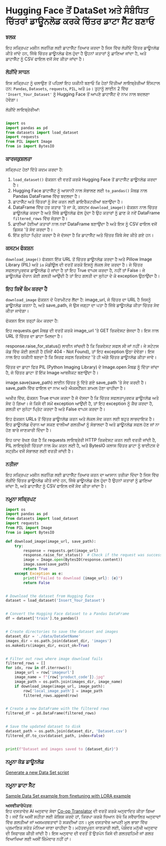 <!--
CO_OP_TRANSLATOR_METADATA:
{
  "original_hash": "3cd0b727945d57998f1096763df56a84",
  "translation_date": "2025-07-17T05:47:27+00:00",
  "source_file": "md/03.FineTuning/CreatingSampleData.md",
  "language_code": "pa"
}
-->
# Hugging Face ਤੋਂ DataSet ਅਤੇ ਸੰਬੰਧਿਤ ਚਿੱਤਰਾਂ ਡਾਊਨਲੋਡ ਕਰਕੇ ਚਿੱਤਰ ਡਾਟਾ ਸੈੱਟ ਬਣਾਓ

### ਝਲਕ

ਇਹ ਸਕ੍ਰਿਪਟ ਮਸ਼ੀਨ ਲਰਨਿੰਗ ਲਈ ਡਾਟਾਸੈੱਟ ਤਿਆਰ ਕਰਦਾ ਹੈ ਜਿਸ ਵਿੱਚ ਲੋੜੀਂਦੇ ਚਿੱਤਰ ਡਾਊਨਲੋਡ ਕੀਤੇ ਜਾਂਦੇ ਹਨ, ਜਿੱਥੇ ਚਿੱਤਰ ਡਾਊਨਲੋਡ ਫੇਲ ਹੁੰਦਾ ਹੈ ਉਹਨਾਂ ਕਤਾਰਾਂ ਨੂੰ ਛਾਣਿਆ ਜਾਂਦਾ ਹੈ, ਅਤੇ ਡਾਟਾਸੈੱਟ ਨੂੰ CSV ਫਾਇਲ ਵਜੋਂ ਸੇਵ ਕੀਤਾ ਜਾਂਦਾ ਹੈ।

### ਲੋੜੀਂਦੇ ਸਾਧਨ

ਇਸ ਸਕ੍ਰਿਪਟ ਨੂੰ ਚਲਾਉਣ ਤੋਂ ਪਹਿਲਾਂ ਇਹ ਯਕੀਨੀ ਬਣਾਓ ਕਿ ਹੇਠਾਂ ਦਿੱਤੀਆਂ ਲਾਇਬ੍ਰੇਰੀਆਂ ਇੰਸਟਾਲ ਹਨ: `Pandas`, `Datasets`, `requests`, `PIL`, ਅਤੇ `io`। ਤੁਹਾਨੂੰ ਲਾਈਨ 2 ਵਿੱਚ `'Insert_Your_Dataset'` ਨੂੰ Hugging Face ਤੋਂ ਆਪਣੇ ਡਾਟਾਸੈੱਟ ਦੇ ਨਾਮ ਨਾਲ ਬਦਲਣਾ ਹੋਵੇਗਾ।

ਲੋੜੀਂਦੇ ਲਾਇਬ੍ਰੇਰੀਆਂ:

```python

import os
import pandas as pd
from datasets import load_dataset
import requests
from PIL import Image
from io import BytesIO
```

### ਕਾਰਜਕੁਸ਼ਲਤਾ

ਸਕ੍ਰਿਪਟ ਹੇਠਾਂ ਦਿੱਤੇ ਕਦਮ ਕਰਦਾ ਹੈ:

1. `load_dataset()` ਫੰਕਸ਼ਨ ਦੀ ਵਰਤੋਂ ਕਰਕੇ Hugging Face ਤੋਂ ਡਾਟਾਸੈੱਟ ਡਾਊਨਲੋਡ ਕਰਦਾ ਹੈ।
2. Hugging Face ਡਾਟਾਸੈੱਟ ਨੂੰ ਆਸਾਨੀ ਨਾਲ ਸੰਭਾਲਣ ਲਈ `to_pandas()` ਮੈਥਡ ਨਾਲ Pandas DataFrame ਵਿੱਚ ਬਦਲਦਾ ਹੈ।
3. ਡਾਟਾਸੈੱਟ ਅਤੇ ਚਿੱਤਰਾਂ ਨੂੰ ਸੇਵ ਕਰਨ ਲਈ ਡਾਇਰੈਕਟਰੀਆਂ ਬਣਾਉਂਦਾ ਹੈ।
4. DataFrame ਵਿੱਚ ਹਰ ਕਤਾਰ 'ਤੇ ਜਾ ਕੇ, ਕਸਟਮ `download_image()` ਫੰਕਸ਼ਨ ਨਾਲ ਚਿੱਤਰ ਡਾਊਨਲੋਡ ਕਰਦਾ ਹੈ ਅਤੇ ਜਿੱਥੇ ਡਾਊਨਲੋਡ ਫੇਲ ਹੁੰਦਾ ਹੈ ਉਹ ਕਤਾਰਾਂ ਨੂੰ ਛਾਣ ਕੇ ਨਵੇਂ DataFrame `filtered_rows` ਵਿੱਚ ਜੋੜਦਾ ਹੈ।
5. ਛਾਣੀਆਂ ਹੋਈਆਂ ਕਤਾਰਾਂ ਨਾਲ ਨਵਾਂ DataFrame ਬਣਾਉਂਦਾ ਹੈ ਅਤੇ ਇਸ ਨੂੰ CSV ਫਾਇਲ ਵਜੋਂ ਡਿਸਕ 'ਤੇ ਸੇਵ ਕਰਦਾ ਹੈ।
6. ਇੱਕ ਸੁਨੇਹਾ ਪ੍ਰਿੰਟ ਕਰਦਾ ਹੈ ਜੋ ਦੱਸਦਾ ਹੈ ਕਿ ਡਾਟਾਸੈੱਟ ਅਤੇ ਚਿੱਤਰ ਕਿੱਥੇ ਸੇਵ ਕੀਤੇ ਗਏ ਹਨ।

### ਕਸਟਮ ਫੰਕਸ਼ਨ

`download_image()` ਫੰਕਸ਼ਨ ਇੱਕ URL ਤੋਂ ਚਿੱਤਰ ਡਾਊਨਲੋਡ ਕਰਦਾ ਹੈ ਅਤੇ Pillow Image Library (PIL) ਅਤੇ `io` ਮੋਡੀਊਲ ਦੀ ਵਰਤੋਂ ਕਰਕੇ ਇਸਨੂੰ ਲੋਕਲ ਸੇਵ ਕਰਦਾ ਹੈ। ਜੇ ਚਿੱਤਰ ਸਫਲਤਾਪੂਰਵਕ ਡਾਊਨਲੋਡ ਹੋ ਜਾਂਦਾ ਹੈ ਤਾਂ ਇਹ True ਵਾਪਸ ਕਰਦਾ ਹੈ, ਨਹੀਂ ਤਾਂ False। ਜੇ ਡਾਊਨਲੋਡ ਦੌਰਾਨ ਕੋਈ ਗਲਤੀ ਆਉਂਦੀ ਹੈ ਤਾਂ ਇਹ ਗਲਤੀ ਦਾ ਸੁਨੇਹਾ ਦੇ ਕੇ exception ਉਠਾਉਂਦਾ ਹੈ।

### ਇਹ ਕਿਵੇਂ ਕੰਮ ਕਰਦਾ ਹੈ

`download_image` ਫੰਕਸ਼ਨ ਦੋ ਪੈਰਾਮੀਟਰ ਲੈਂਦਾ ਹੈ: image_url, ਜੋ ਚਿੱਤਰ ਦਾ URL ਹੈ ਜਿਸਨੂੰ ਡਾਊਨਲੋਡ ਕਰਨਾ ਹੈ, ਅਤੇ save_path, ਜੋ ਉਸ ਜਗ੍ਹਾ ਦਾ ਪਤਾ ਹੈ ਜਿੱਥੇ ਡਾਊਨਲੋਡ ਕੀਤਾ ਚਿੱਤਰ ਸੇਵ ਕੀਤਾ ਜਾਵੇਗਾ।

ਫੰਕਸ਼ਨ ਇਸ ਤਰ੍ਹਾਂ ਕੰਮ ਕਰਦਾ ਹੈ:

ਇਹ requests.get ਮੈਥਡ ਦੀ ਵਰਤੋਂ ਕਰਕੇ image_url 'ਤੇ GET ਰਿਕਵੇਸਟ ਭੇਜਦਾ ਹੈ। ਇਸ ਨਾਲ URL ਤੋਂ ਚਿੱਤਰ ਦਾ ਡਾਟਾ ਮਿਲਦਾ ਹੈ।

response.raise_for_status() ਲਾਈਨ ਜਾਂਚਦੀ ਹੈ ਕਿ ਰਿਕਵੇਸਟ ਸਫਲ ਸੀ ਜਾਂ ਨਹੀਂ। ਜੇ ਸਟੇਟਸ ਕੋਡ ਵਿੱਚ ਕੋਈ ਗਲਤੀ ਹੈ (ਜਿਵੇਂ 404 - Not Found), ਤਾਂ ਇਹ exception ਉਠਾ ਦੇਵੇਗਾ। ਇਸ ਨਾਲ ਇਹ ਯਕੀਨੀ ਬਣਦਾ ਹੈ ਕਿ ਸਿਰਫ ਸਫਲ ਰਿਕਵੇਸਟ 'ਤੇ ਹੀ ਅੱਗੇ ਚਿੱਤਰ ਡਾਊਨਲੋਡ ਕੀਤਾ ਜਾਵੇ।

ਚਿੱਤਰ ਦਾ ਡਾਟਾ ਫਿਰ PIL (Python Imaging Library) ਦੇ Image.open ਮੈਥਡ ਨੂੰ ਦਿੱਤਾ ਜਾਂਦਾ ਹੈ, ਜੋ ਚਿੱਤਰ ਡਾਟਾ ਤੋਂ ਇੱਕ Image ਆਬਜੈਕਟ ਬਣਾਉਂਦਾ ਹੈ।

image.save(save_path) ਲਾਈਨ ਚਿੱਤਰ ਨੂੰ ਦਿੱਤੇ ਗਏ save_path 'ਤੇ ਸੇਵ ਕਰਦੀ ਹੈ। save_path ਵਿੱਚ ਫਾਇਲ ਦਾ ਨਾਮ ਅਤੇ ਐਕਸਟੈਂਸ਼ਨ ਸ਼ਾਮਲ ਹੋਣਾ ਚਾਹੀਦਾ ਹੈ।

ਅਖੀਰ ਵਿੱਚ, ਫੰਕਸ਼ਨ True ਵਾਪਸ ਕਰਦਾ ਹੈ ਜੋ ਦੱਸਦਾ ਹੈ ਕਿ ਚਿੱਤਰ ਸਫਲਤਾਪੂਰਵਕ ਡਾਊਨਲੋਡ ਅਤੇ ਸੇਵ ਹੋ ਗਿਆ। ਜੇ ਕਿਸੇ ਵੀ ਸਮੇਂ exception ਆਉਂਦੀ ਹੈ, ਤਾਂ ਇਹ exception ਨੂੰ ਕੈਚ ਕਰਦਾ ਹੈ, ਗਲਤੀ ਦਾ ਸੁਨੇਹਾ ਪ੍ਰਿੰਟ ਕਰਦਾ ਹੈ ਅਤੇ False ਵਾਪਸ ਕਰਦਾ ਹੈ।

ਇਹ ਫੰਕਸ਼ਨ URLs ਤੋਂ ਚਿੱਤਰ ਡਾਊਨਲੋਡ ਕਰਨ ਅਤੇ ਲੋਕਲ ਸੇਵ ਕਰਨ ਲਈ ਬਹੁਤ ਲਾਭਦਾਇਕ ਹੈ। ਇਹ ਡਾਊਨਲੋਡ ਦੌਰਾਨ ਆ ਸਕਣ ਵਾਲੀਆਂ ਗਲਤੀਆਂ ਨੂੰ ਸੰਭਾਲਦਾ ਹੈ ਅਤੇ ਡਾਊਨਲੋਡ ਸਫਲ ਹੋਣ ਜਾਂ ਨਾ ਹੋਣ ਬਾਰੇ ਜਾਣਕਾਰੀ ਦਿੰਦਾ ਹੈ।

ਇਹ ਯਾਦ ਰੱਖਣ ਯੋਗ ਹੈ ਕਿ requests ਲਾਇਬ੍ਰੇਰੀ HTTP ਰਿਕਵੇਸਟ ਕਰਨ ਲਈ ਵਰਤੀ ਜਾਂਦੀ ਹੈ, PIL ਲਾਇਬ੍ਰੇਰੀ ਚਿੱਤਰਾਂ ਨਾਲ ਕੰਮ ਕਰਨ ਲਈ ਹੈ, ਅਤੇ BytesIO ਕਲਾਸ ਚਿੱਤਰ ਡਾਟਾ ਨੂੰ ਬਾਈਟਸ ਦੇ ਸਟ੍ਰੀਮ ਵਜੋਂ ਸੰਭਾਲਣ ਲਈ ਵਰਤੀ ਜਾਂਦੀ ਹੈ।

### ਨਤੀਜਾ

ਇਹ ਸਕ੍ਰਿਪਟ ਮਸ਼ੀਨ ਲਰਨਿੰਗ ਲਈ ਡਾਟਾਸੈੱਟ ਤਿਆਰ ਕਰਨ ਦਾ ਆਸਾਨ ਤਰੀਕਾ ਦਿੰਦਾ ਹੈ ਜਿਸ ਵਿੱਚ ਲੋੜੀਂਦੇ ਚਿੱਤਰ ਡਾਊਨਲੋਡ ਕੀਤੇ ਜਾਂਦੇ ਹਨ, ਜਿੱਥੇ ਡਾਊਨਲੋਡ ਫੇਲ ਹੁੰਦਾ ਹੈ ਉਹਨਾਂ ਕਤਾਰਾਂ ਨੂੰ ਛਾਣਿਆ ਜਾਂਦਾ ਹੈ, ਅਤੇ ਡਾਟਾਸੈੱਟ ਨੂੰ CSV ਫਾਇਲ ਵਜੋਂ ਸੇਵ ਕੀਤਾ ਜਾਂਦਾ ਹੈ।

### ਨਮੂਨਾ ਸਕ੍ਰਿਪਟ

```python
import os
import pandas as pd
from datasets import load_dataset
import requests
from PIL import Image
from io import BytesIO

def download_image(image_url, save_path):
    try:
        response = requests.get(image_url)
        response.raise_for_status()  # Check if the request was successful
        image = Image.open(BytesIO(response.content))
        image.save(save_path)
        return True
    except Exception as e:
        print(f"Failed to download {image_url}: {e}")
        return False


# Download the dataset from Hugging Face
dataset = load_dataset('Insert_Your_Dataset')


# Convert the Hugging Face dataset to a Pandas DataFrame
df = dataset['train'].to_pandas()


# Create directories to save the dataset and images
dataset_dir = './data/DataSetName'
images_dir = os.path.join(dataset_dir, 'images')
os.makedirs(images_dir, exist_ok=True)


# Filter out rows where image download fails
filtered_rows = []
for idx, row in df.iterrows():
    image_url = row['imageurl']
    image_name = f"{row['product_code']}.jpg"
    image_path = os.path.join(images_dir, image_name)
    if download_image(image_url, image_path):
        row['local_image_path'] = image_path
        filtered_rows.append(row)


# Create a new DataFrame with the filtered rows
filtered_df = pd.DataFrame(filtered_rows)


# Save the updated dataset to disk
dataset_path = os.path.join(dataset_dir, 'Dataset.csv')
filtered_df.to_csv(dataset_path, index=False)


print(f"Dataset and images saved to {dataset_dir}")
```

### ਨਮੂਨਾ ਕੋਡ ਡਾਊਨਲੋਡ  
[Generate a new Data Set script](../../../../code/04.Finetuning/generate_dataset.py)

### ਨਮੂਨਾ ਡਾਟਾ ਸੈੱਟ  
[Sample Data Set example from finetuning with LORA example](../../../../code/04.Finetuning/olive-ort-example/dataset/dataset-classification.json)

**ਅਸਵੀਕਾਰੋਪੱਤਰ**:  
ਇਹ ਦਸਤਾਵੇਜ਼ AI ਅਨੁਵਾਦ ਸੇਵਾ [Co-op Translator](https://github.com/Azure/co-op-translator) ਦੀ ਵਰਤੋਂ ਕਰਕੇ ਅਨੁਵਾਦਿਤ ਕੀਤਾ ਗਿਆ ਹੈ। ਜਦੋਂ ਕਿ ਅਸੀਂ ਸਹੀਤਾ ਲਈ ਕੋਸ਼ਿਸ਼ ਕਰਦੇ ਹਾਂ, ਕਿਰਪਾ ਕਰਕੇ ਧਿਆਨ ਰੱਖੋ ਕਿ ਸਵੈਚਾਲਿਤ ਅਨੁਵਾਦਾਂ ਵਿੱਚ ਗਲਤੀਆਂ ਜਾਂ ਅਸਮਰਥਤਾਵਾਂ ਹੋ ਸਕਦੀਆਂ ਹਨ। ਮੂਲ ਦਸਤਾਵੇਜ਼ ਆਪਣੀ ਮੂਲ ਭਾਸ਼ਾ ਵਿੱਚ ਪ੍ਰਮਾਣਿਕ ਸਰੋਤ ਮੰਨਿਆ ਜਾਣਾ ਚਾਹੀਦਾ ਹੈ। ਮਹੱਤਵਪੂਰਨ ਜਾਣਕਾਰੀ ਲਈ, ਪੇਸ਼ੇਵਰ ਮਨੁੱਖੀ ਅਨੁਵਾਦ ਦੀ ਸਿਫਾਰਸ਼ ਕੀਤੀ ਜਾਂਦੀ ਹੈ। ਇਸ ਅਨੁਵਾਦ ਦੀ ਵਰਤੋਂ ਤੋਂ ਉਤਪੰਨ ਕਿਸੇ ਵੀ ਗਲਤਫਹਿਮੀ ਜਾਂ ਗਲਤ ਵਿਆਖਿਆ ਲਈ ਅਸੀਂ ਜ਼ਿੰਮੇਵਾਰ ਨਹੀਂ ਹਾਂ।